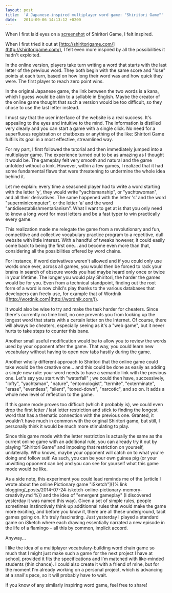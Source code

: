```yaml
---
layout: post
title:  'A Japanese-inspired multiplayer word game: "Shiritori Game"'
date:   2014-09-06 14:13:12 +0200
---
```


When I first laid eyes on a [screenshot](https://i.imgur.com/xulswBt.png) of Shiritori Game, I felt inspired.

When I first tried it out at [http://shiritorigame.com/](http://shiritorigame.com/), I felt even more inspired by all the possibilities it hadn't exploited.

In the online version, players take turn writing a word that starts with the last letter of the previous word. They both begin with the same score and "lose" points at each turn, based on how long their word was and how quick they were. The first player to reach zero point wins.

In the original Japanese game, the link between the two words is a kana, which I guess would be akin to a syllable in English. Maybe the creator of the online game thought that such a version would be too difficult, so they chose to use the last letter instead.

I must say that the user interface of the website is a real success. It's appealing to the eyes and intuitive to the mind. The information is distilled very clearly and you can start a game with a single click. No need for a superfluous registration or chatboxes or anything of the like: Shiritori Game fulfills its goal in a most effective, streamlined way.

For my part, I first followed the tutorial and then immediately jumped into a multiplayer game. The experience turned out to be as amazing as I thought it would be. The gameplay felt very smooth and natural and the game unfolded without a kink. However, within a few games, I realized that it had some fundamental flaws that were threatening to undermine the whole idea behind it.

Let me explain: every time a seasoned player had to write a word starting with the letter 'y', they would write "yachtsmanship", or "yachtswoman", and all their derivatives. The same happened with the letter 's' and the word "superminicomputer", or the letter 'a' and the word "antidisestablishmentarianism". What I want to get at is that you only need to know a long word for most letters and be a fast typer to win practically every game.

This realization made me relegate the game from a revolutionary and fun, competitive and collective vocabulary practice program to a repetitive, dull website with little interest. With a handful of tweaks however, it could easily come back to being the first one... and become even more than that, considering all the possibilities offered by word chains.

For instance, if word derivatives weren't allowed and if you could only use words once ever, across all games, you would then be forced to rack your brains in search of obscure words you had maybe heard only once or twice in your lifetime. The longer you would play Shiritori, the harder the games would be for you. Even from a technical standpoint, finding out the root form of a word is now child's play thanks to the various databases that developers can freely use, for example that of Wordnik ([http://wordnik.com](http://wordnik.com/)).

It would also be wise to try and make the task harder for cheaters. Since there's currently no time limit, no one prevents you from looking up the longest word that starts with a certain letter on the Internet. Of course, there will always be cheaters, especially seeing as it's a "web game", but it never hurts to take steps to counter this bane.

Another small useful modification would be to allow you to review the words used by your opponent after the game. That way, you could learn new vocabulary without having to open new tabs hastily during the game.

Another wholly different approach to Shiritori that the online game could take would be the creative one... and this could be done as easily as adding a single new rule: your word needs to have a semantic link with the previous one. Let's say you start with "waterfall" ; we could then have, successively, "lofty", "yachtsman", "nature", "entomologist", "termite", "exterminate", "erase", "eventless", "silent", "toned-down", "narcotic", and so on. It adds a whole new level of reflection to the game.

If this game mode proves too difficult (which it probably is), we could even drop the first letter / last letter restriction and stick to finding the longest word that has a thematic connection with the previous one. Granted, it wouldn't have much in common with the original Shiritori game, but still, I personally think it would be much more stimulating to play.

Since this game mode with the letter restriction is actually the same as the current online game with an additional rule, you can already try it out by playing "Shiritori Game" and imposing that restriction on yourself, unilaterally. Who knows, maybe your opponent will catch on to what you're doing and follow suit! As such, you can be your own guinea pig (or your unwitting opponent can be) and you can see for yourself what this game mode would be like.

As a side note, this experiment you could lead reminds me of the [article I wrote about the online Pictionary game "iSketch"]({% link blogging/_posts/2014-07-24-isketch-online-pictionary-memory-creativity.md %}) and the idea of "emergent gameplay" (I discovered yesterday it was named this way). Given a set of simple rules, people sometimes instinctively think up additionnal rules that would make the game more exciting, and before you know it, there are all these underground, tacit games going on. It's truly fascinating. Just yesterday I played a standard game on iSketch where each drawing essentially narrated a new episode in the life of a flamingo – all this by common, implicit accord.

Anyway...

I like the idea of a multiplayer vocabulary-building word chain game so much that I might just make such a game for the next project I have at school, provided it fits the specifications and I'm matched with like-minded students (thin chance). I could also create it with a friend of mine, but for the moment I'm already working on a personal project, which is advancing at a snail's pace, so it will probably have to wait.

If you know of any similarly inspiring word game, feel free to share!